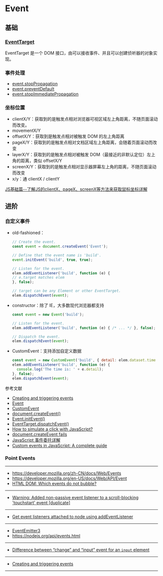 # Event

## 基础

### [EventTarget](https://developer.mozilla.org/zh-CN/docs/Web/API/EventTarget)

EventTarget 是一个 DOM 接口，由可以接收事件、并且可以创建侦听器的对象实现。

### 事件处理

- [event.stopPropagation](https://developer.mozilla.org/zh-CN/docs/Web/API/Event/stopPropagation)
- [event.preventDefault](https://developer.mozilla.org/zh-CN/docs/Web/API/Event/preventDefault)
- [event.stopImmediatePropagation](https://developer.mozilla.org/zh-CN/docs/Web/API/Event/stopImmediatePropagation)

### 坐标位置

- clientX/Y：获取到的是触发点相对浏览器可视区域左上角距离，不随页面滚动而改变。
- movementX/Y
- offsetX/Y：获取到是触发点相对被触发 DOM 的左上角距离
- pageX/Y：获取到的是触发点相对文档区域左上角距离，会随着页面滚动而改变
- layerX/Y：获取到的是触发点相对被触发 DOM（最接近的非默认定位）左上角的距离，类似 offsetX/Y
- screenX/Y：获取到的是触发点相对显示器屏幕左上角的距离，不随页面滚动而改变
- x/y：通 clientX / clientY

[JS基础篇--了解JS的clientX、pageX、screenX等方法来获取鼠标坐标详解](https://segmentfault.com/a/1190000002405897)

## 进阶

### 自定义事件

- old-fashioned：

    ```js
    // Create the event.
    const event = document.createEvent('Event');

    // Define that the event name is 'build'.
    event.initEvent('build', true, true);

    // Listen for the event.
    elem.addEventListener('build', function (e) {
    // e.target matches elem
    }, false);

    // target can be any Element or other EventTarget.
    elem.dispatchEvent(event);
    ```

- constructor：除了 IE，大多数现代浏览器都支持

    ```js
    const event = new Event('build');

    // Listen for the event.
    elem.addEventListener('build', function (e) { /* ... */ }, false);

    // Dispatch the event.
    elem.dispatchEvent(event);
    ```

- CustomEvent：支持添加自定义数据

    ```js
    const event = new CustomEvent('build', { detail: elem.dataset.time });
    elem.addEventListener('build', function (e) {
      console.log('The time is: ' + e.detail);
    }, false);
    elem.dispatchEvent(event);
    ```

参考文献

- [Creating and triggering events](https://developer.mozilla.org/en-US/docs/Web/Guide/Events/Creating_and_triggering_events)
- [Event](https://developer.mozilla.org/en-US/docs/Web/API/Event)
- [Custom​Event](https://developer.mozilla.org/en-US/docs/Web/API/CustomEvent)
- [document.createEvent()](https://developer.mozilla.org/en-US/docs/Web/API/Document/createEvent)
- [Event.initEvent()](https://developer.mozilla.org/en-US/docs/Web/API/Event/initEvent)
- [EventTarget.dispatchEvent()](https://developer.mozilla.org/en-US/docs/Web/API/EventTarget/dispatchEvent)
- [How to simulate a click with JavaScript?](https://stackoverflow.com/questions/2705583/how-to-simulate-a-click-with-javascript)
- [document.createEvent fails](https://stackoverflow.com/questions/4645724/document-createevent-fails)
- [JavaScript 事件委托详解](https://zhuanlan.zhihu.com/p/26536815)
- [Custom events in JavaScript: A complete guide](https://blog.logrocket.com/custom-events-in-javascript-a-complete-guide/#how-do-javascript-custom-events-work)

### Point Events



---


- https://developer.mozilla.org/zh-CN/docs/Web/Events
- https://developer.mozilla.org/en-US/docs/Web/API/Event
- [HTML DOM: Which events do not bubble?](https://stackoverflow.com/questions/5574207/html-dom-which-events-do-not-bubble)

---

- [Warning: Added non-passive event listener to a scroll-blocking 'touchstart' event [duplicate]](https://stackoverflow.com/questions/46542428/warning-added-non-passive-event-listener-to-a-scroll-blocking-touchstart-even)

---

- [Get event listeners attached to node using addEventListener](https://stackoverflow.com/questions/9046741/get-event-listeners-attached-to-node-using-addeventlistener)

---

- [EventEmitter3](https://github.com/primus/eventemitter3)
- https://nodejs.org/api/events.html

---

- [Difference between “change” and “input” event for an `input` element](https://stackoverflow.com/questions/17047497/difference-between-change-and-input-event-for-an-input-element)


---

- [Creating and triggering events](https://developer.mozilla.org/en-US/docs/Web/Events/Creating_and_triggering_events)

---
